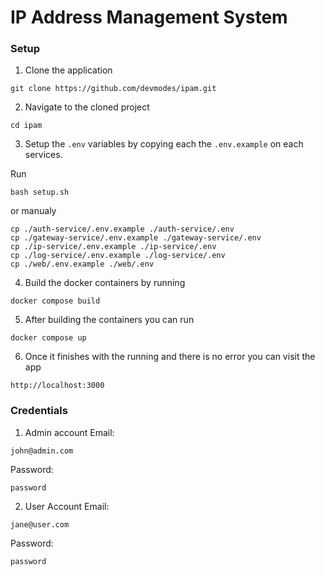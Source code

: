 # IP Address Management System

### Setup

1. Clone the application

```
git clone https://github.com/devmodes/ipam.git
```

2. Navigate to the cloned project

```
cd ipam
```

3. Setup the `.env` variables by copying each the `.env.example` on each services.

Run
```
bash setup.sh
```
  or manualy
```
cp ./auth-service/.env.example ./auth-service/.env
cp ./gateway-service/.env.example ./gateway-service/.env
cp ./ip-service/.env.example ./ip-service/.env
cp ./log-service/.env.example ./log-service/.env
cp ./web/.env.example ./web/.env
```

4. Build the docker containers by running
```
docker compose build
```

5. After building the containers you can run
```
docker compose up
```

6. Once it finishes with the running and there is no error you can visit the app
```
http://localhost:3000
```

### Credentials

1. Admin account
Email:
```
john@admin.com
```
Password:
```
password
```

2. User Account
Email:
```
jane@user.com
```
Password:
```
password
```
